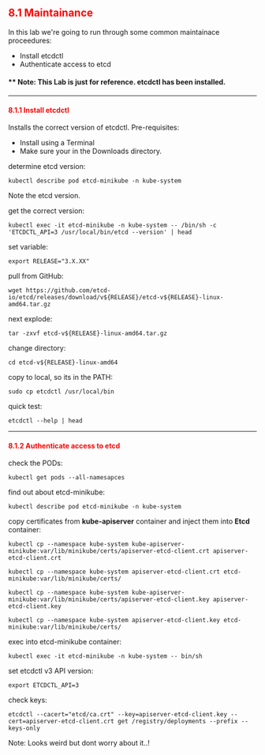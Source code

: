 ## <font color='red'> 8.1 Maintainance </font>
In this lab we're going to run through some common maintainace proceedures:
* Install etcdctl
* Authenticate access to etcd

 #### ** Note: This Lab is just for reference. etcdctl has been installed.

---

#### <font color='red'> 8.1.1 Install etcdctl </font>
Installs the correct version of etcdctl.
Pre-requisites:
 * Install using a Terminal 
 * Make sure your in the Downloads directory.  

determine etcd version:
```
kubectl describe pod etcd-minikube -n kube-system
```
Note the etcd version.  

get the correct version:
```
kubectl exec -it etcd-minikube -n kube-system -- /bin/sh -c 'ETCDCTL_API=3 /usr/local/bin/etcd --version' | head
```
set variable:
```
export RELEASE="3.X.XX"
```
pull from GitHub:
```
wget https://github.com/etcd-io/etcd/releases/download/v${RELEASE}/etcd-v${RELEASE}-linux-amd64.tar.gz
```
next explode:
```
tar -zxvf etcd-v${RELEASE}-linux-amd64.tar.gz
```
change directory:
```
cd etcd-v${RELEASE}-linux-amd64
```
copy to local, so its in the PATH:
```
sudo cp etcdctl /usr/local/bin
```
quick test:
```
etcdctl --help | head 
```

---

#### <font color='red'> 8.1.2 Authenticate access to etcd </font>
check the PODs:
```
kubectl get pods --all-namesapces
```
find out about etcd-minikube:
```
kubectl describe pod etcd-minikube -n kube-system
```
copy certificates from **kube-apiserver** container and inject them into **Etcd** container:
```
kubectl cp --namespace kube-system kube-apiserver-minikube:var/lib/minikube/certs/apiserver-etcd-client.crt apiserver-etcd-client.crt  

kubectl cp --namespace kube-system apiserver-etcd-client.crt etcd-minikube:var/lib/minikube/certs/  

kubectl cp --namespace kube-system kube-apiserver-minikube:var/lib/minikube/certs/apiserver-etcd-client.key apiserver-etcd-client.key  

kubectl cp --namespace kube-system apiserver-etcd-client.key etcd-minikube:var/lib/minikube/certs/  
```

exec into etcd-minikube container:
```
kubectl exec -it etcd-minikube -n kube-system -- bin/sh
```
set etcdctl v3 API version:
```
export ETCDCTL_API=3
```
check keys:
```
etcdctl --cacert="etcd/ca.crt" --key=apiserver-etcd-client.key --cert=apiserver-etcd-client.crt get /registry/deployments --prefix --keys-only
```
Note: Looks weird but dont worry about it..!

```